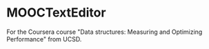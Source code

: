 # MOOCTextEditor
For the Coursera course "Data structures: Measuring and Optimizing Performance" from UCSD.
